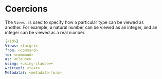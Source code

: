 # Coercions

The `Views:` is used to specify how a particular type can be viewed as another.  For example, a natural number can be viewed as an integer, and an integer can be viewed as a real number.

```yaml
[<id>]
Views: <target>
from: <command>
to: <command>
as: <clause>
using: <using-clause>+
written?: <text>
Metadata?: <metadata-form>
```

